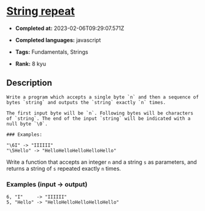 # [String repeat](https://www.codewars.com/kata/57a0e5c372292dd76d000d7e)

- **Completed at:** 2023-02-06T09:29:07.571Z

- **Completed languages:** javascript

- **Tags:** Fundamentals, Strings

- **Rank:** 8 kyu

## Description

~~~if:bf
Write a program which accepts a single byte `n` and then a sequence of bytes `string` and outputs the `string` exactly `n` times.

The first input byte will be `n`. Following bytes will be characters of `string`. The end of the input `string` will be indicated with a null byte `\0`.

### Examples:

"\6I" -> "IIIIII"
"\5Hello" -> "HelloHelloHelloHelloHello"
~~~

Write a function that accepts an integer `n` and a string `s` as parameters, and returns a string of `s` repeated exactly `n` times.

### Examples (input -> output)

```
6, "I"     -> "IIIIII"
5, "Hello" -> "HelloHelloHelloHelloHello"
```
